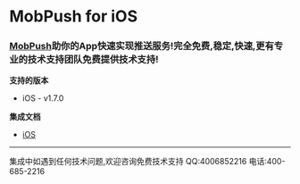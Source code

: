 
# MobPush for iOS
### [MobPush](http://mobpush.mob.com/)助你的App快速实现推送服务!完全免费,稳定,快速,更有专业的技术支持团队免费提供技术支持!

**支持的版本**

- iOS - v1.7.0

**集成文档**

- [iOS](http://wiki.mob.com/mobpush-for-ios/)

- - - - - 
集成中如遇到任何技术问题,欢迎咨询免费技术支持
QQ:4006852216
电话:400-685-2216


